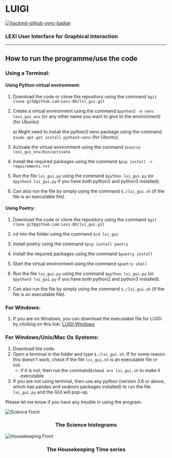 # LUIGI

[![hackmd-github-sync-badge](https://hackmd.io/LXNytytAQiKvtGFUXNRiUw/badge)](https://hackmd.io/LXNytytAQiKvtGFUXNRiUw)

### LEXI User Interface for Graphical Interaction
---

## How to run the programme/use the code

### Using a Terminal:

#### Using Python virtual environment:

1. Download the code or clone the repository using the command `$git clone
   git@github.com:Lexi-BU/lxi_gui.git`

2. Create a virtual environment using the command `$python3 -m venv
   lexi_gui_env` (or any other name you want to give to the environment)
    (for Ubuntu)
    
    a) Might need to install the python3 venv package using the command
       `$sudo apt-get install python3-venv` (for Ubuntu)
3. Activate the virtual environment using the command `$source
   lexi_gui_env/bin/activate`

4. Install the required packages using the command `$pip install -r
   requirements.txt`

5. Run the file `lxi_gui.py` using the command `$python lxi_gui.py` (or
   `$python3 lxi_gui.py` if you have both python2 and python3 installed).

6. Can also run the file by simply using the command `$./lxi_gui.sh` (if
   the file is an executable file).

#### Using Poetry:

1. Download the code or clone the repository using the command `$git clone
   git@github.com:Lexi-BU/lxi_gui.git`

2. cd into the folder using the command `$cd lxi_gui`

3. Install poetry using the command `$pip install poetry`

4. Install the required packages using the command `$poetry install`

5. Start the virtual environment using the command `$poetry shell`

6. Run the file `lxi_gui.py` using the command `$python lxi_gui.py` (or
   `$python3 lxi_gui.py` if you have both python2 and python3 installed).

7. Can also run the file by simply using the command `$./lxi_gui.sh` (if
    the file is an executable file).

### For Windows:
1. If you are on Windows, you can download the executable file for LUIGI by clicking on this link: [LUIGI Windows](https://drive.google.com/drive/folders/1LIOiDWf1iVsBD70_NCvknc1s4m35v0A-?usp=sharing)

### For Windows/Unix/Mac Os Systems:
1. Download the code.
2. Open a terminal in the folder and type `$./lxi_gui.sh`. If for some reason this doesn't work, check if the file `lxi_gui.sh` is an executable file or not.
    * if it is not, then run the command`$chmod a+x lxi_gui.sh` to make it executable    
4. If you are not using terminal, then use any python (version 3.6 or above, which has pandas and seaborn packages installed) to run the file `lxi_gui.py` and the GUI will pop-up.

Please let me know if you have any trouble in using the program.

![Science Front](https://drive.google.com/uc?export=view&id=1VFafFmAaAu8Mw0J6nU7ESeE7bcFPSg1u)
### <center>The Science histograms</center>

![Housekeeping Front](https://drive.google.com/uc?export=view&id=1mz2tq4QXq6cpneEWdwmCd_uoXQ4k9xOH)
### <center>The Housekeeping Time series</center>

